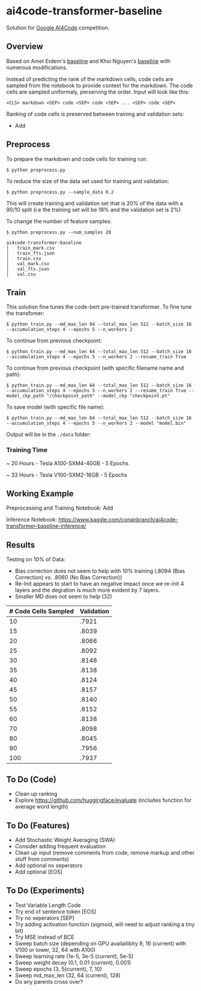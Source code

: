 # ai4code-transformer-baseline

Solution for [Google AI4Code](https://www.kaggle.com/competitions/AI4Code) competition.

## Overview
Based on Amet Erdem's [baseline](https://www.kaggle.com/code/aerdem4/ai4code-pytorch-distilbert-baseline) and Khoi Nguyen's [baseline](https://www.kaggle.com/code/suicaokhoailang/stronger-baseline-with-code-cells) with numerous modifications. 

Instead of predicting the rank of the markdown cells, code cells are sampled from the notebook to provide context for the markdown. The code cells are sampled uniformaly, perserving the order. Input will look like this: 

```<CLS> markdown <SEP> code <SEP> code <SEP> ... <SEP> code <SEP>```

Ranking of code cells is preserved between training and validation sets:

- Add

## Preprocess
To prepare the markdown and code cells for training run:

```$ python preprocess.py```

To reduce the size of the data set used for training and validation:

```$ python preprocess.py --sample_data 0.2```

This will create training and validation set that is 20% of the data with a 90/10 split (i.e the training set will be 18% and the validation set is 2%)

To change the number of feature samples:

```$ python preprocess.py --num_samples 20```

```
ai4code-transformer-baseline
│   train_mark.csv
│   train_fts.json   
|   train.csv
│   val_mark.csv
│   val_fts.json
│   val.csv
```

## Train

This solution fine tunes the code-bert pre-trained transformer. To fine tune the transfomer: 

```$ python train.py --md_max_len 64 --total_max_len 512 --batch_size 16 --accumulation_steps 4 --epochs 5 --n_workers 2```

To continue from previous checkpoint:

```$ python train.py --md_max_len 64 --total_max_len 512 --batch_size 16 --accumulation_steps 4 --epochs 5 --n_workers 2 --resume_train True```

To continue from previous checkpoint (with specific filename name and path):

```$ python train.py --md_max_len 64 --total_max_len 512 --batch_size 16 --accumulation_steps 4 --epochs 5 --n_workers 2 --resume_train True --model_ckp_path "/checkpoint_path" --model_ckp "checkpoint.pt"```

To save model (with specific file name):

```$ python train.py --md_max_len 64 --total_max_len 512 --batch_size 16 --accumulation_steps 4 --epochs 5 --n_workers 2 --model "model.bin"```

Output will be in the ```./data``` folder:

### Training Time

~ 20 Hours - Tesla A100-SXM4-40GB - 5 Epochs

~ 33 Hours - Tesla V100-SXM2-16GB - 5 Epochs

## Working Example

Preprocessing and Training Notebook: Add

Inference Notebook: https://www.kaggle.com/conanbranch/ai4code-transformer-baseline-inference/

## Results

Testing on 10% of Data:
- Bias correction does not seem to help with 10% training (.8094 (Bias Correction) vs. .8060 (No Bias Correction))
- Re-Init appears to start to have an negative impact once we re-init 4 layers and the degration is much more evident by 7 layers.
- Smaller MD does not seem to help (32)

| # Code Cells Sampled | Validation |
| --- | --- | 
| 10 | .7921 | 
| 15 | .8039 | 
| 20 | .8066 | 
| 25 | .8092 |  
| 30 | .8148 | 
| 35 | .8138 | 
| 40 | .8124 |   
| 45 | .8157 | 
| 50 | .8140 |  
| 55 | .8152 |  
| 60 | .8138 |  
| 70 | .8098 |  
| 80 | .8045 |  
| 90 | .7956 |  
| 100 | .7937 | 


## To Do (Code)

- Clean up ranking
- Explore https://github.com/huggingface/evaluate (includes function for average word length)

## To Do (Features)
- Add Stochastic Weight Averaging (SWA)
- Consider adding frequent evaluation
- Clean up input (remove comments from code, remove markup and other stuff from comments)
- Add optional no seperators
- Add optional [EOS]

## To Do (Experiments)
- Test Variable Length Code
- Try end of sentence token [EOS]
- Try no seperators [SEP]
- Try adding activation function (sigmoid, will need to adjust ranking a tiny bit)
- Try MSE instead of BCE
- Sweep batch size (depending on GPU availailibity 8, 16 (current) with V100 or lower, 32, 64 with A100)
- Sweep learning rate (1e-5, 3e-5 (current), 5e-5) 
- Sweep weight decay (0.1, 0.01 (current), 0.001)
- Sweep epochs (3, 5(current), 7, 10)
- Sweep md_max_len (32, 64 (current), 128)
- Do any parents cross over?

